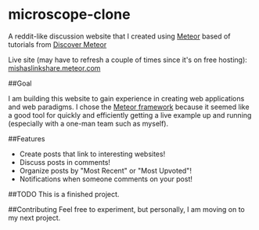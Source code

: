 # microscope-clone

A reddit-like discussion website that I created using [Meteor](https://www.meteor.com) based of tutorials from [Discover Meteor](https://www.discovermeteor.com)

Live site (may have to refresh a couple of times since it's on free hosting): [mishaslinkshare.meteor.com](http://mishaslinkshare.meteor.com/)

##Goal

I am building this website to gain experience in creating web applications and web paradigms. I chose the [Meteor framework](https://www.meteor.com) because it seemed like a good tool for quickly and efficiently getting a live example up and running (especially with a one-man team such as myself).

##Features

 - Create posts that link to interesting websites!
 - Discuss posts in comments!
 - Organize posts by "Most Recent" or "Most Upvoted"!
 - Notifications when someone comments on your post!
 
 
##TODO
This is a finished project.
 
##Contributing
Feel free to experiment, but personally, I am moving on to my next project.
